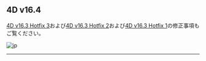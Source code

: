 ## 4D v16.4
[4D v16.3 Hotfix 3](https://github.com/4D-JP/release-notes/tree/master/v16/16.3/hf3/)および[4D v16.3 Hotfix 2](https://github.com/4D-JP/release-notes/tree/master/v16/16.3/hf2/)および[4D v16.3 Hotfix 1](https://github.com/4D-JP/release-notes/tree/master/v16/16.3/hf1/)の修正事項もご覧ください。

![jp](https://cloud.githubusercontent.com/assets/10509075/16182979/016305e0-36e7-11e6-816b-2335cc6f0abb.png)

---

